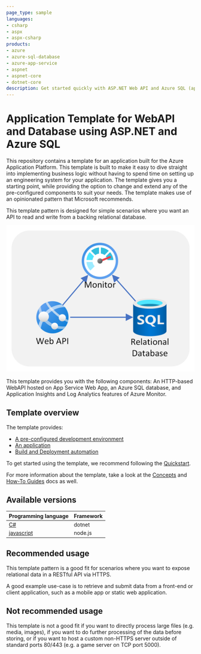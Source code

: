 ```yaml
---
page_type: sample
languages:
- csharp
- aspx
- aspx-csharp
products:
- azure
- azure-sql-database
- azure-app-service
- aspnet
- aspnet-core
- dotnet-core
description: Get started quickly with ASP.NET Web API and Azure SQL (apptemplate)
---
```


# Application Template for WebAPI and Database using ASP.NET and Azure SQL

This repository contains a template for an application built for the Azure Application Platform. This template is built to make it easy to dive straight into implementing business logic without having to spend time on setting up an engineering system for your application. The template gives you a starting point, while providing the option to change and extend any of the pre-configured components to suit your needs. The template makes use of an opinionated pattern that Microsoft recommends.

This template pattern is designed for simple scenarios where you want an API to read and write from a backing relational database.

  ![Template architecture](docs/assets/pattern.png)

This template provides you with the following components: An HTTP-based WebAPI hosted on App Service Web App, an Azure SQL database, and Application Insights and Log Analytics features of Azure Monitor.

## Template overview

The template provides:
- [A pre-configured development environment](/docs/concepts.md#development-environment)
- [An application](/docs/concepts.md#the-application)
- [Build and Deployment automation](/docs/concepts.md#build-and-deployment)

To get started using the template, we recommend following the [Quickstart](docs/quickstart.md).

For more information about the template, take a look at the [Concepts](docs/concepts.md) and [How-To Guides](docs/how-to-guides.md) docs as well.

## Available versions

| Programming language | Framework |
| -------------------- | --------- |
| [C#](/README.md)               | dotnet    |
| [javascript](https://aka.ms/webapi-plus-database-nodejs)       | node.js   |

## Recommended usage

This template pattern is a good fit for scenarios where you want to expose relational data in a RESTful API via HTTPS.

A good example use-case is to retrieve and submit data from a front-end or client application, such as a mobile app or static web application.

## Not recommended usage

This template is not a good fit if you want to directly process large files (e.g. media, images), if you want to do further processing of the data before storing, or if you want to host a custom non-HTTPS server outside of standard ports 80/443 (e.g. a game server on TCP port 5000).
